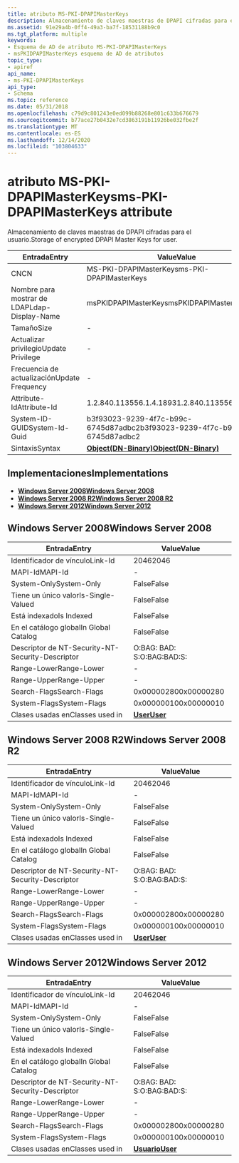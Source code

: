 ```yaml
---
title: atributo MS-PKI-DPAPIMasterKeys
description: Almacenamiento de claves maestras de DPAPI cifradas para el usuario.
ms.assetid: 91e29a4b-0ff4-49a3-ba7f-18531188b9c0
ms.tgt_platform: multiple
keywords:
- Esquema de AD de atributo MS-PKI-DPAPIMasterKeys
- msPKIDPAPIMasterKeys esquema de AD de atributos
topic_type:
- apiref
api_name:
- ms-PKI-DPAPIMasterKeys
api_type:
- Schema
ms.topic: reference
ms.date: 05/31/2018
ms.openlocfilehash: c79d9c801243e0ed099b88268e801c633b676679
ms.sourcegitcommit: b77ace27b0432e7cd3863191b11926be032fbe2f
ms.translationtype: MT
ms.contentlocale: es-ES
ms.lasthandoff: 12/14/2020
ms.locfileid: "103804633"
---
```

# <a name="ms-pki-dpapimasterkeys-attribute"></a><span data-ttu-id="41bb1-105">atributo MS-PKI-DPAPIMasterKeys</span><span class="sxs-lookup"><span data-stu-id="41bb1-105">ms-PKI-DPAPIMasterKeys attribute</span></span>

<span data-ttu-id="41bb1-106">Almacenamiento de claves maestras de DPAPI cifradas para el usuario.</span><span class="sxs-lookup"><span data-stu-id="41bb1-106">Storage of encrypted DPAPI Master Keys for user.</span></span>



| <span data-ttu-id="41bb1-107">Entrada</span><span class="sxs-lookup"><span data-stu-id="41bb1-107">Entry</span></span> | <span data-ttu-id="41bb1-108">Value</span><span class="sxs-lookup"><span data-stu-id="41bb1-108">Value</span></span> |
|-------------------|-------------------------------------------------|
| <span data-ttu-id="41bb1-109">CN</span><span class="sxs-lookup"><span data-stu-id="41bb1-109">CN</span></span>                | <span data-ttu-id="41bb1-110">MS-PKI-DPAPIMasterKeys</span><span class="sxs-lookup"><span data-stu-id="41bb1-110">ms-PKI-DPAPIMasterKeys</span></span>                          |
| <span data-ttu-id="41bb1-111">Nombre para mostrar de LDAP</span><span class="sxs-lookup"><span data-stu-id="41bb1-111">Ldap-Display-Name</span></span> | <span data-ttu-id="41bb1-112">msPKIDPAPIMasterKeys</span><span class="sxs-lookup"><span data-stu-id="41bb1-112">msPKIDPAPIMasterKeys</span></span>                            |
| <span data-ttu-id="41bb1-113">Tamaño</span><span class="sxs-lookup"><span data-stu-id="41bb1-113">Size</span></span>              | \-                                              |
| <span data-ttu-id="41bb1-114">Actualizar privilegio</span><span class="sxs-lookup"><span data-stu-id="41bb1-114">Update Privilege</span></span>  | \-                                              |
| <span data-ttu-id="41bb1-115">Frecuencia de actualización</span><span class="sxs-lookup"><span data-stu-id="41bb1-115">Update Frequency</span></span>  | \-                                              |
| <span data-ttu-id="41bb1-116">Attribute-Id</span><span class="sxs-lookup"><span data-stu-id="41bb1-116">Attribute-Id</span></span>      | <span data-ttu-id="41bb1-117">1.2.840.113556.1.4.1893</span><span class="sxs-lookup"><span data-stu-id="41bb1-117">1.2.840.113556.1.4.1893</span></span>                         |
| <span data-ttu-id="41bb1-118">System-ID-GUID</span><span class="sxs-lookup"><span data-stu-id="41bb1-118">System-Id-Guid</span></span>    | <span data-ttu-id="41bb1-119">b3f93023-9239-4f7c-b99c-6745d87adbc2</span><span class="sxs-lookup"><span data-stu-id="41bb1-119">b3f93023-9239-4f7c-b99c-6745d87adbc2</span></span>            |
| <span data-ttu-id="41bb1-120">Sintaxis</span><span class="sxs-lookup"><span data-stu-id="41bb1-120">Syntax</span></span>            | [<span data-ttu-id="41bb1-121">**Object(DN-Binary)**</span><span class="sxs-lookup"><span data-stu-id="41bb1-121">**Object(DN-Binary)**</span></span>](s-object-dn-binary.md) |



## <a name="implementations"></a><span data-ttu-id="41bb1-122">Implementaciones</span><span class="sxs-lookup"><span data-stu-id="41bb1-122">Implementations</span></span>

-   [<span data-ttu-id="41bb1-123">**Windows Server 2008**</span><span class="sxs-lookup"><span data-stu-id="41bb1-123">**Windows Server 2008**</span></span>](#windows-server-2008)
-   [<span data-ttu-id="41bb1-124">**Windows Server 2008 R2**</span><span class="sxs-lookup"><span data-stu-id="41bb1-124">**Windows Server 2008 R2**</span></span>](#windows-server-2008-r2)
-   [<span data-ttu-id="41bb1-125">**Windows Server 2012**</span><span class="sxs-lookup"><span data-stu-id="41bb1-125">**Windows Server 2012**</span></span>](#windows-server-2012)

## <a name="windows-server-2008"></a><span data-ttu-id="41bb1-126">Windows Server 2008</span><span class="sxs-lookup"><span data-stu-id="41bb1-126">Windows Server 2008</span></span>



| <span data-ttu-id="41bb1-127">Entrada</span><span class="sxs-lookup"><span data-stu-id="41bb1-127">Entry</span></span> | <span data-ttu-id="41bb1-128">Value</span><span class="sxs-lookup"><span data-stu-id="41bb1-128">Value</span></span> |
|------------------------|-----------------------------------|
| <span data-ttu-id="41bb1-129">Identificador de vínculo</span><span class="sxs-lookup"><span data-stu-id="41bb1-129">Link-Id</span></span>                | <span data-ttu-id="41bb1-130">2046</span><span class="sxs-lookup"><span data-stu-id="41bb1-130">2046</span></span>                              |
| <span data-ttu-id="41bb1-131">MAPI-Id</span><span class="sxs-lookup"><span data-stu-id="41bb1-131">MAPI-Id</span></span>                | \-                                |
| <span data-ttu-id="41bb1-132">System-Only</span><span class="sxs-lookup"><span data-stu-id="41bb1-132">System-Only</span></span>            | <span data-ttu-id="41bb1-133">False</span><span class="sxs-lookup"><span data-stu-id="41bb1-133">False</span></span>                             |
| <span data-ttu-id="41bb1-134">Tiene un único valor</span><span class="sxs-lookup"><span data-stu-id="41bb1-134">Is-Single-Valued</span></span>       | <span data-ttu-id="41bb1-135">False</span><span class="sxs-lookup"><span data-stu-id="41bb1-135">False</span></span>                             |
| <span data-ttu-id="41bb1-136">Está indexado</span><span class="sxs-lookup"><span data-stu-id="41bb1-136">Is Indexed</span></span>             | <span data-ttu-id="41bb1-137">False</span><span class="sxs-lookup"><span data-stu-id="41bb1-137">False</span></span>                             |
| <span data-ttu-id="41bb1-138">En el catálogo global</span><span class="sxs-lookup"><span data-stu-id="41bb1-138">In Global Catalog</span></span>      | <span data-ttu-id="41bb1-139">False</span><span class="sxs-lookup"><span data-stu-id="41bb1-139">False</span></span>                             |
| <span data-ttu-id="41bb1-140">Descriptor de NT-Security-</span><span class="sxs-lookup"><span data-stu-id="41bb1-140">NT-Security-Descriptor</span></span> | <span data-ttu-id="41bb1-141">O:BAG: BAD: S:</span><span class="sxs-lookup"><span data-stu-id="41bb1-141">O:BAG:BAD:S:</span></span>                      |
| <span data-ttu-id="41bb1-142">Range-Lower</span><span class="sxs-lookup"><span data-stu-id="41bb1-142">Range-Lower</span></span>            | \-                                |
| <span data-ttu-id="41bb1-143">Range-Upper</span><span class="sxs-lookup"><span data-stu-id="41bb1-143">Range-Upper</span></span>            | \-                                |
| <span data-ttu-id="41bb1-144">Search-Flags</span><span class="sxs-lookup"><span data-stu-id="41bb1-144">Search-Flags</span></span>           | <span data-ttu-id="41bb1-145">0x00000280</span><span class="sxs-lookup"><span data-stu-id="41bb1-145">0x00000280</span></span>                        |
| <span data-ttu-id="41bb1-146">System-Flags</span><span class="sxs-lookup"><span data-stu-id="41bb1-146">System-Flags</span></span>           | <span data-ttu-id="41bb1-147">0x00000010</span><span class="sxs-lookup"><span data-stu-id="41bb1-147">0x00000010</span></span>                        |
| <span data-ttu-id="41bb1-148">Clases usadas en</span><span class="sxs-lookup"><span data-stu-id="41bb1-148">Classes used in</span></span>        | [<span data-ttu-id="41bb1-149">**User**</span><span class="sxs-lookup"><span data-stu-id="41bb1-149">**User**</span></span>](c-user.md)<br/> |



## <a name="windows-server-2008-r2"></a><span data-ttu-id="41bb1-150">Windows Server 2008 R2</span><span class="sxs-lookup"><span data-stu-id="41bb1-150">Windows Server 2008 R2</span></span>



| <span data-ttu-id="41bb1-151">Entrada</span><span class="sxs-lookup"><span data-stu-id="41bb1-151">Entry</span></span> | <span data-ttu-id="41bb1-152">Value</span><span class="sxs-lookup"><span data-stu-id="41bb1-152">Value</span></span> |
|------------------------|-----------------------------------|
| <span data-ttu-id="41bb1-153">Identificador de vínculo</span><span class="sxs-lookup"><span data-stu-id="41bb1-153">Link-Id</span></span>                | <span data-ttu-id="41bb1-154">2046</span><span class="sxs-lookup"><span data-stu-id="41bb1-154">2046</span></span>                              |
| <span data-ttu-id="41bb1-155">MAPI-Id</span><span class="sxs-lookup"><span data-stu-id="41bb1-155">MAPI-Id</span></span>                | \-                                |
| <span data-ttu-id="41bb1-156">System-Only</span><span class="sxs-lookup"><span data-stu-id="41bb1-156">System-Only</span></span>            | <span data-ttu-id="41bb1-157">False</span><span class="sxs-lookup"><span data-stu-id="41bb1-157">False</span></span>                             |
| <span data-ttu-id="41bb1-158">Tiene un único valor</span><span class="sxs-lookup"><span data-stu-id="41bb1-158">Is-Single-Valued</span></span>       | <span data-ttu-id="41bb1-159">False</span><span class="sxs-lookup"><span data-stu-id="41bb1-159">False</span></span>                             |
| <span data-ttu-id="41bb1-160">Está indexado</span><span class="sxs-lookup"><span data-stu-id="41bb1-160">Is Indexed</span></span>             | <span data-ttu-id="41bb1-161">False</span><span class="sxs-lookup"><span data-stu-id="41bb1-161">False</span></span>                             |
| <span data-ttu-id="41bb1-162">En el catálogo global</span><span class="sxs-lookup"><span data-stu-id="41bb1-162">In Global Catalog</span></span>      | <span data-ttu-id="41bb1-163">False</span><span class="sxs-lookup"><span data-stu-id="41bb1-163">False</span></span>                             |
| <span data-ttu-id="41bb1-164">Descriptor de NT-Security-</span><span class="sxs-lookup"><span data-stu-id="41bb1-164">NT-Security-Descriptor</span></span> | <span data-ttu-id="41bb1-165">O:BAG: BAD: S:</span><span class="sxs-lookup"><span data-stu-id="41bb1-165">O:BAG:BAD:S:</span></span>                      |
| <span data-ttu-id="41bb1-166">Range-Lower</span><span class="sxs-lookup"><span data-stu-id="41bb1-166">Range-Lower</span></span>            | \-                                |
| <span data-ttu-id="41bb1-167">Range-Upper</span><span class="sxs-lookup"><span data-stu-id="41bb1-167">Range-Upper</span></span>            | \-                                |
| <span data-ttu-id="41bb1-168">Search-Flags</span><span class="sxs-lookup"><span data-stu-id="41bb1-168">Search-Flags</span></span>           | <span data-ttu-id="41bb1-169">0x00000280</span><span class="sxs-lookup"><span data-stu-id="41bb1-169">0x00000280</span></span>                        |
| <span data-ttu-id="41bb1-170">System-Flags</span><span class="sxs-lookup"><span data-stu-id="41bb1-170">System-Flags</span></span>           | <span data-ttu-id="41bb1-171">0x00000010</span><span class="sxs-lookup"><span data-stu-id="41bb1-171">0x00000010</span></span>                        |
| <span data-ttu-id="41bb1-172">Clases usadas en</span><span class="sxs-lookup"><span data-stu-id="41bb1-172">Classes used in</span></span>        | [<span data-ttu-id="41bb1-173">**User**</span><span class="sxs-lookup"><span data-stu-id="41bb1-173">**User**</span></span>](c-user.md)<br/> |



## <a name="windows-server-2012"></a><span data-ttu-id="41bb1-174">Windows Server 2012</span><span class="sxs-lookup"><span data-stu-id="41bb1-174">Windows Server 2012</span></span>



| <span data-ttu-id="41bb1-175">Entrada</span><span class="sxs-lookup"><span data-stu-id="41bb1-175">Entry</span></span> | <span data-ttu-id="41bb1-176">Value</span><span class="sxs-lookup"><span data-stu-id="41bb1-176">Value</span></span> |
|------------------------|-----------------------------------|
| <span data-ttu-id="41bb1-177">Identificador de vínculo</span><span class="sxs-lookup"><span data-stu-id="41bb1-177">Link-Id</span></span>                | <span data-ttu-id="41bb1-178">2046</span><span class="sxs-lookup"><span data-stu-id="41bb1-178">2046</span></span>                              |
| <span data-ttu-id="41bb1-179">MAPI-Id</span><span class="sxs-lookup"><span data-stu-id="41bb1-179">MAPI-Id</span></span>                | \-                                |
| <span data-ttu-id="41bb1-180">System-Only</span><span class="sxs-lookup"><span data-stu-id="41bb1-180">System-Only</span></span>            | <span data-ttu-id="41bb1-181">False</span><span class="sxs-lookup"><span data-stu-id="41bb1-181">False</span></span>                             |
| <span data-ttu-id="41bb1-182">Tiene un único valor</span><span class="sxs-lookup"><span data-stu-id="41bb1-182">Is-Single-Valued</span></span>       | <span data-ttu-id="41bb1-183">False</span><span class="sxs-lookup"><span data-stu-id="41bb1-183">False</span></span>                             |
| <span data-ttu-id="41bb1-184">Está indexado</span><span class="sxs-lookup"><span data-stu-id="41bb1-184">Is Indexed</span></span>             | <span data-ttu-id="41bb1-185">False</span><span class="sxs-lookup"><span data-stu-id="41bb1-185">False</span></span>                             |
| <span data-ttu-id="41bb1-186">En el catálogo global</span><span class="sxs-lookup"><span data-stu-id="41bb1-186">In Global Catalog</span></span>      | <span data-ttu-id="41bb1-187">False</span><span class="sxs-lookup"><span data-stu-id="41bb1-187">False</span></span>                             |
| <span data-ttu-id="41bb1-188">Descriptor de NT-Security-</span><span class="sxs-lookup"><span data-stu-id="41bb1-188">NT-Security-Descriptor</span></span> | <span data-ttu-id="41bb1-189">O:BAG: BAD: S:</span><span class="sxs-lookup"><span data-stu-id="41bb1-189">O:BAG:BAD:S:</span></span>                      |
| <span data-ttu-id="41bb1-190">Range-Lower</span><span class="sxs-lookup"><span data-stu-id="41bb1-190">Range-Lower</span></span>            | \-                                |
| <span data-ttu-id="41bb1-191">Range-Upper</span><span class="sxs-lookup"><span data-stu-id="41bb1-191">Range-Upper</span></span>            | \-                                |
| <span data-ttu-id="41bb1-192">Search-Flags</span><span class="sxs-lookup"><span data-stu-id="41bb1-192">Search-Flags</span></span>           | <span data-ttu-id="41bb1-193">0x00000280</span><span class="sxs-lookup"><span data-stu-id="41bb1-193">0x00000280</span></span>                        |
| <span data-ttu-id="41bb1-194">System-Flags</span><span class="sxs-lookup"><span data-stu-id="41bb1-194">System-Flags</span></span>           | <span data-ttu-id="41bb1-195">0x00000010</span><span class="sxs-lookup"><span data-stu-id="41bb1-195">0x00000010</span></span>                        |
| <span data-ttu-id="41bb1-196">Clases usadas en</span><span class="sxs-lookup"><span data-stu-id="41bb1-196">Classes used in</span></span>        | [<span data-ttu-id="41bb1-197">**Usuario**</span><span class="sxs-lookup"><span data-stu-id="41bb1-197">**User**</span></span>](c-user.md)<br/> |



 

 





